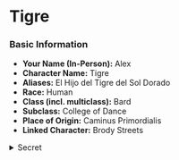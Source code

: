 # Tigre


### Basic Information

- **Your Name (In-Person):** Alex
- **Character Name:** Tigre
- **Aliases:** El Hijo del Tigre del Sol Dorado
- **Race:** Human
- **Class (incl. multiclass):** Bard
- **Subclass:** College of Dance
- **Place of Origin:** Caminus Primordialis
- **Linked Character:** Brody Streets
<details data-secret="true"><summary>Secret</summary>

### Roleplay Questions



### Upbringing

Tigre was born into a normal family. His father died when he was 12 years old. Since then, he has had to do odd jobs to support his family.

Brody Streets used to work with Tigre in the Caelovar Championship Wrestling (CCW) League. They were both B list wrestlers and travelled around doing shows. However, they felt they could be frontrunners and wanted better pay. They decided to try to unionise with other wrestlers in the league leading them to be snitched on by the star A list wrestler Bulk Bogan. The wrestling company was owned by a man called Vance F. McAnus.

Brody and Tigre set up their own wrestling promotion (with the other ousted wrestlers) to compete with CCW but to limited success. They pivoted to become a travelling wrestling promotion (akin to a circus). Through a lack of consistent income and lack of popularity of Pro-Wrestling in other kingdoms they have resorted to marketing themselves as a Fighting Troupe where they took bets on â€˜fixedâ€™ matches. They have become wildly successful but have invoked the ire of many who have seen through their scam. 



### Motivation

Brody Streets and Tigre have journeyed towards Porta Fortuna in search of wealth and opportunities.

They also want revenge on both Bulk Bogan and Vance F. McAnus

Tigre wants to send money home to support his mother and family in Caminus Primordialis

### Enemies

Vance F. McAnus
Bulk Bogan

### Family

Mother

Siblings: Sister and Brother

Uncle

### Attachments



### Vices

Obsessed with Gold. Including Money and anything gold coloured.

### Secrets

Tigre has been influenced by The Masked One. Tigre must wear a luchador mask at all costs.

### Additional Information


</details>
